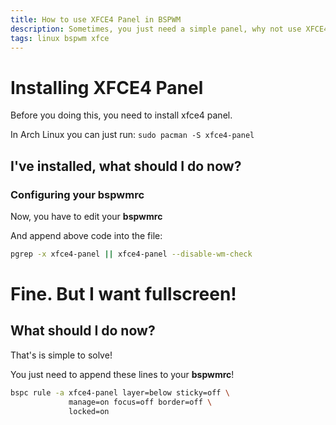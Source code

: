 ```yaml
---
title: How to use XFCE4 Panel in BSPWM
description: Sometimes, you just need a simple panel, why not use XFCE4 one?
tags: linux bspwm xfce
---
```


# Installing XFCE4 Panel
  Before you doing this, you need to install xfce4 panel.

  In Arch Linux you can just run: `sudo pacman -S xfce4-panel`


## I've installed, what should I do now?
  ### Configuring your bspwmrc
  Now, you have to edit your **bspwmrc**

  
  And append above code into the file:
  ```bash
  pgrep -x xfce4-panel || xfce4-panel --disable-wm-check
  ```
# Fine. But I want fullscreen! 
  ## What should I do now?
  That's is simple to solve!

  You just need to append these lines to your **bspwmrc**!
  ```bash
  bspc rule -a xfce4-panel layer=below sticky=off \
               manage=on focus=off border=off \
               locked=on
  ```
